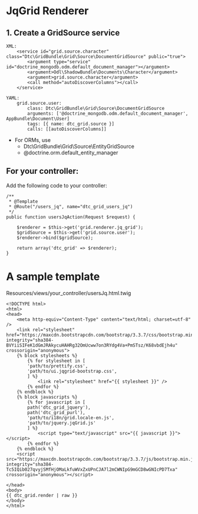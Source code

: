 # JqGrid Renderer

## 1. Create a GridSource service

    XML:
        <service id="grid.source.character" class="Dtc\GridBundle\Grid\Source\DocumentGridSource" public="true">
            <argument type="service" id="doctrine_mongodb.odm.default_document_manager"></argument>
            <argument>Odl\ShadowBundle\Documents\Character</argument>
            <argument>grid.source.character</argument>
            <call method="autoDiscoverColumns"></call>
        </service>
    
    YAML:
        grid.source.user:
            class: Dtc\GridBundle\Grid\Source\DocumentGridSource
            arguments: ['@doctrine_mongodb.odm.default_document_manager', AppBundle\Document\User]
            tags: [{ name: dtc_grid.source }]
            calls: [[autoDiscoverColumns]]

 * For ORMs, use
    * Dtc\GridBundle\Grid\Source\EntityGridSource
    * @doctrine.orm.default_entity_manager

## For your controller:

Add the following code to your controller:

    /**
     * @Template
     * @Route("/users_jq", name="dtc_grid_users_jq")
     */
    public function usersJqAction(Request $request) {

        $renderer = $this->get('grid.renderer.jq_grid');
        $gridSource = $this->get('grid.source.user');
        $renderer->bind($gridSource);

        return array('dtc_grid' => $renderer);
    }

# A sample template

Resources/views/your_controller/usersJq.html.twig

    <!DOCTYPE html>
    <html>
    <head>
        <meta http-equiv="Content-Type" content="text/html; charset=utf-8" />
        <link rel="stylesheet" href="https://maxcdn.bootstrapcdn.com/bootstrap/3.3.7/css/bootstrap.min.css" integrity="sha384-BVYiiSIFeK1dGmJRAkycuHAHRg32OmUcww7on3RYdg4Va+PmSTsz/K68vbdEjh4u" crossorigin="anonymous">
        {% block stylesheets %}
            {% for stylesheet in [
            'path/to/prettify.css',
            'path/to/ui.jqgrid-bootstrap.css',
            ] %}
                <link rel="stylesheet" href="{{ stylesheet }}" />
            {% endfor %}
        {% endblock %}
        {% block javascripts %}
            {% for javascript in [
            path('dtc_grid_jquery'),
            path('dtc_grid_purl'),
            'path/to/i18n/grid.locale-en.js',
            'path/to/jquery.jqGrid.js'
            ] %}
                <script type="text/javascript" src="{{ javascript }}"></script>
            {% endfor %}
        {% endblock %}
        <script src="https://maxcdn.bootstrapcdn.com/bootstrap/3.3.7/js/bootstrap.min.js" integrity="sha384-Tc5IQib027qvyjSMfHjOMaLkfuWVxZxUPnCJA7l2mCWNIpG9mGCD8wGNIcPD7Txa" crossorigin="anonymous"></script>
    
    </head>
    <body>
    {{ dtc_grid.render | raw }}
    </body>
    </html>